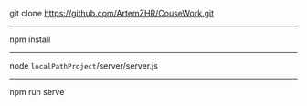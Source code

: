 git clone https://github.com/ArtemZHR/CouseWork.git
***
npm install
***
node `localPathProject`/server/server.js
***
npm run serve

